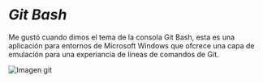 # **_Git Bash_**
Me gustó cuando dimos el tema de la consola Git Bash, esta es 
una aplicación para entornos de Microsoft Windows que ofcrece una capa
de emulación para una experiancia de líneas de comandos de Git.

![Imagen git](https://gitforwindows.org/img/gwindows_logo.png)
